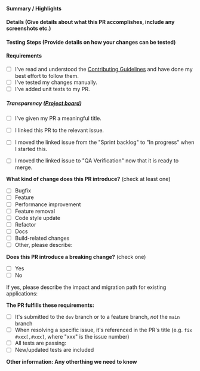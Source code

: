 <!-- PULL REQUEST TEMPLATE -->
<!--
Please make sure to read the Pull Request Guidelines:
https://github.com/massenergize/massenergize-campaigns/main/.github/CONTRIBUTING.md#pull-request-guidelines
-->
####  Summary / Highlights


#### Details (Give details about what this PR accomplishes, include any screenshots etc.)


#### Testing Steps (Provide details on how your changes can be tested)


#### Requirements
<!-- (Update "[ ]" to "[x]" to check a box) -->
* [ ] I've read and understood the [Contributing Guidelines](/blob/main/.github/contributing.md) and have done my best effort to follow them.
* [ ] I've tested my changes manually.
* [ ] I've added unit tests to my PR.

##### Transparency ([Project board](https://github.com/orgs/massenergize/projects/7/views/2))
* [ ] I've given my PR a meaningful title.
* [ ] I linked this PR to the relevant issue.
* [ ] I moved the linked issue from the "Sprint backlog" to "In progress" when I started this.
* [ ] I moved the linked issue to "QA Verification" now that it is ready to merge.


**What kind of change does this PR introduce?** (check at least one)

- [ ] Bugfix
- [ ] Feature
- [ ] Performance improvement
- [ ] Feature removal
- [ ] Code style update
- [ ] Refactor
- [ ] Docs
- [ ] Build-related changes
- [ ] Other, please describe:

**Does this PR introduce a breaking change?** (check one)

- [ ] Yes
- [ ] No

If yes, please describe the impact and migration path for existing applications:

**The PR fulfills these requirements:**

- [ ] It's submitted to the `dev` branch or to a feature branch, _not_ the `main` branch
- [ ] When resolving a specific issue, it's referenced in the PR's title (e.g. `fix #xxx[,#xxx]`, where "xxx" is the
  issue number)
- [ ] All tests are
  passing: 
- [ ] New/updated tests are included

**Other information: Any otherthing we need to know**


